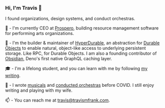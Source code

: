 ### Hi, I'm Travis 👋
I found organizations, design systems, and conduct orchestras.

🏢 - I'm currently CEO at [Prospero](https://prosperoapp.com), building resource management software for performing arts organizations.

🔭 - I'm the builder & maintainer of [HyperDurable](https://github.com/ticket-bridge/hyper-durable), an abstraction for [Durable Objects](https://developers.cloudflare.com/workers/runtime-apis/durable-objects/) to enable natural, object-like access to underlying persistent storage. Like RPC, for Durable Objects. I am also a founding contributor of [Obsidian](https://github.com/open-source-labs/obsidian), Deno's first native GraphQL caching layer.

🎓 - I'm a lifelong student, and you can learn with me by following [my writing](http://www.travismfrank.com/).

🎹 - I wrote [musicals](https://www.travismfrank.com/music/musicals) and [conducted orchestras](https://www.travismfrank.com/music/reels/conducting) before COVID. I still enjoy writing and playing with my wife.

📫 - You can reach me at travis@travismfrank.com.

